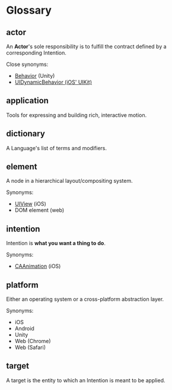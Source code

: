# Glossary

## actor

An **Actor**'s sole responsibility is to fulfill the contract defined by a corresponding Intention.

Close synonyms:

- [Behavior](http://docs.unity3d.com/ScriptReference/Behaviour.html) (Unity)
- [UIDynamicBehavior (iOS' UIKit)](https://developer.apple.com/library/ios/documentation/UIKit/Reference/UIDynamicBehavior_Class/)

## application

Tools for expressing and building rich, interactive motion.

## dictionary

A Language's list of terms and modifiers.

## element

A node in a hierarchical layout/compositing system.

Synonyms:

- [UIView](https://developer.apple.com/library/ios/documentation/UIKit/Reference/UIView_Class/) (iOS)
- DOM element (web)

## intention

Intention is **what you want a thing to do**.

Synonyms:

- [CAAnimation](https://developer.apple.com/library/ios/documentation/GraphicsImaging/Reference/CAAnimation_class/) (iOS)

## platform

Either an operating system or a cross-platform abstraction layer.

Synonyms:

- iOS
- Android
- Unity
- Web (Chrome)
- Web (Safari)

## target

A target is the entity to which an Intention is meant to be applied.
